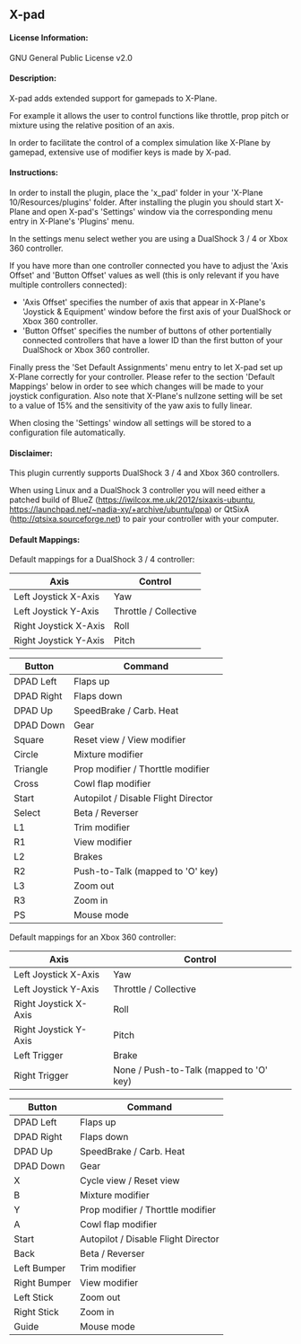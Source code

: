 ## X-pad

#### License Information:
GNU General Public License v2.0

#### Description:
X-pad adds extended support for gamepads to X-Plane.

For example it allows the user to control functions like throttle, prop pitch or mixture using the relative position of an axis.

In order to facilitate the control of a complex simulation like X-Plane by gamepad, extensive use of modifier keys is made by X-pad.

#### Instructions:
In order to install the plugin, place the 'x_pad' folder in your 'X-Plane 10/Resources/plugins' folder.
After installing the plugin you should start X-Plane and open X-pad's 'Settings' window via the corresponding menu entry in X-Plane's 'Plugins' menu.

In the settings menu select wether you are using a DualShock 3 / 4 or Xbox 360 controller.

If you have more than one controller connected you have to adjust the 'Axis Offset' and 'Button Offset' values as well (this is only relevant if you have multiple controllers connected):
- 'Axis Offset' specifies the number of axis that appear in X-Plane's 'Joystick & Equipment' window before the first axis of your DualShock or Xbox 360 controller.
- 'Button Offset' specifies the number of buttons of other portentially connected controllers that have a lower ID than the first button of your DualShock or Xbox 360 controller.

Finally press the 'Set Default Assignments' menu entry to let X-pad set up X-Plane correctly for your controller.
Please refer to the section 'Default Mappings' below in order to see which changes will be made to your joystick configuration.
Also note that X-Plane's nullzone setting will be set to a value of 15% and the sensitivity of the yaw axis to fully linear.

When closing the 'Settings' window all settings will be stored to a configuration file automatically.

#### Disclaimer:
This plugin currently supports DualShock 3 / 4 and Xbox 360 controllers.

When using Linux and a DualShock 3 controller you will need either a patched build of BlueZ (https://iwilcox.me.uk/2012/sixaxis-ubuntu, https://launchpad.net/~nadia-xy/+archive/ubuntu/ppa) or QtSixA (http://qtsixa.sourceforge.net) to pair your controller with your computer.

#### Default Mappings:
Default mappings for a DualShock 3 / 4 controller:

| Axis                  | Control               |
| --------------------- | ----------------------|
| Left Joystick X-Axis  | Yaw                   |
| Left Joystick Y-Axis  | Throttle / Collective |
| Right Joystick X-Axis | Roll                  |
| Right Joystick Y-Axis | Pitch                 |

| Button     | Command                             |
| ---------- | ------------------------------------|
| DPAD Left  | Flaps up                            |
| DPAD Right | Flaps down                          |
| DPAD Up    | SpeedBrake / Carb. Heat             |
| DPAD Down  | Gear                                |
| Square     | Reset view / View modifier          |
| Circle     | Mixture modifier                    |
| Triangle   | Prop modifier / Thorttle modifier   |
| Cross      | Cowl flap modifier                  |
| Start      | Autopilot / Disable Flight Director |
| Select     | Beta / Reverser                     |
| L1         | Trim modifier                       |
| R1         | View modifier                       |
| L2         | Brakes                              |
| R2         | Push-to-Talk (mapped to 'O' key)    |
| L3         | Zoom out                            |
| R3         | Zoom in                             |
| PS         | Mouse mode                          |


Default mappings for an Xbox 360 controller:

| Axis                  | Control                                 |
| --------------------- | --------------------------------------- |
| Left Joystick X-Axis  | Yaw                                     |
| Left Joystick Y-Axis  | Throttle / Collective                   |
| Right Joystick X-Axis | Roll                                    |
| Right Joystick Y-Axis | Pitch                                   |
| Left Trigger          | Brake                                   |
| Right Trigger         | None / Push-to-Talk (mapped to 'O' key) |

| Button       | Command                             |
| -------------| ------------------------------------|
| DPAD Left    | Flaps up                            |
| DPAD Right   | Flaps down                          |
| DPAD Up      | SpeedBrake / Carb. Heat             |
| DPAD Down    | Gear                                |
| X            | Cycle view / Reset view             |
| B            | Mixture modifier                    |
| Y            | Prop modifier / Thorttle modifier   |
| A            | Cowl flap modifier                  |
| Start        | Autopilot / Disable Flight Director |
| Back         | Beta / Reverser                     |
| Left Bumper  | Trim modifier                       |
| Right Bumper | View modifier                       |
| Left Stick   | Zoom out                            |
| Right Stick  | Zoom in                             |
| Guide        | Mouse mode                          |

